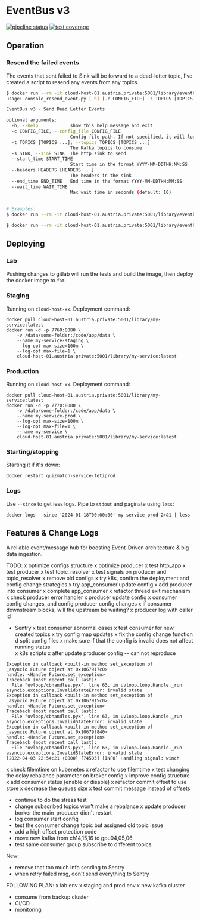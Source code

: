 # EventBus v3

[![pipeline status](http://gitlab.thenetcircle.lab/tnc-service-team/eventbus3/badges/main/pipeline.svg)](http://gitlab.thenetcircle.lab/tnc-service-team/eventbus3/-/commits/main) 
[![test coverage](http://gitlab.thenetcircle.lab/tnc-service-team/eventbus3/badges/main/coverage.svg?job=coverage)](http://gitlab.thenetcircle.lab/tnc-service-team/eventbus3/badges/main/coverage.svg?job=coverage)

## Operation

### Resend the failed events

The events that sent failed to Sink will be forward to a dead-letter topic, I've created a script to resend any events from any topics.

``` sh
$ docker run --rm -it cloud-host-01.austria.private:5001/library/eventbus3:latest resend --help
usage: console_resend_event.py [-h] [-c CONFIG_FILE] -t TOPICS [TOPICS ...] -s SINK --start_time START_TIME [--headers HEADERS [HEADERS ...]] [--end_time END_TIME] [--wait_time WAIT_TIME]

EventBus v3 - Send Dead Letter Events

optional arguments:
  -h, --help            show this help message and exit
  -c CONFIG_FILE, --config_file CONFIG_FILE
                        Config file path. If not specified, it will look for environment variable `EB_CONF_FILE`
  -t TOPICS [TOPICS ...], --topics TOPICS [TOPICS ...]
                        The Kafka topics to consume
  -s SINK, --sink SINK  The http sink to send
  --start_time START_TIME
                        Start time in the format YYYY-MM-DDTHH:MM:SS
  --headers HEADERS [HEADERS ...]
                        The headers in the sink
  --end_time END_TIME   End time in the format YYYY-MM-DDTHH:MM:SS
  --wait_time WAIT_TIME
                        Max wait time in seconds (default: 10)
                        
                        
# Examples:
$ docker run --rm -it cloud-host-01.austria.private:5001/library/eventbus3:latest resend -c /app/configs/prod.yml -t event-v2-dead-letter-feti-vps event-v2-dead-letter-feti-payment-callback -s http://10.20.2.100:8002 --start_time "2024-05-07T11:39:00+0800" --end_time "2024-05-07T11:43:00+0800" --wait_time 3 --headers "Accept=application/json;version=1"

$ docker run --rm -it cloud-host-01.austria.private:5001/library/eventbus3:latest resend -c /app/configs/prod.yml -t event-v2-dead-letter-feti-dino event-v2-dead-letter-feti-messenger event-v2-dead-letter-feti-payment-callback event-v2-dead-letter-feti-queue event-v2-dead-letter-feti-vps -s http://10.20.14.4:8080/api.php/api/internal/eventbus/receiver --start_time "2024-05-07T11:24:00+0800" --end_time "2024-05-07T11:43:00+0800" --wait_time 5 --headers "Accept=application/json;version=1"
```

## Deploying

### Lab

Pushing changes to gitlab will run the tests and build the image, then deploy 
the docker image to `fat`.

### Staging

Running on `cloud-host-xx`. Deployment command:

```shell
docker pull cloud-host-01.austria.private:5001/library/my-service:latest
docker run -d -p 7760:8080 \
    -v /data/some-folder:/code/app/data \
    --name my-service-staging \
    --log-opt max-size=100m \
    --log-opt max-file=1 \
    cloud-host-01.austria.private:5001/library/my-service:latest
```

### Production

Running on `cloud-host-xx`. Deployment command:

```shell
docker pull cloud-host-01.austria.private:5001/library/my-service:latest
docker run -d -p 7770:8080 \
    -v /data/some-folder:/code/app/data \
    --name my-service-prod \
    --log-opt max-size=100m \
    --log-opt max-file=1 \
    --name my-service \
    cloud-host-01.austria.private:5001/library/my-service:latest
```

### Starting/stopping

Starting it if it's down:

```shell
docker restart quizmatch-service-fetiprod
```

### Logs

Use `--since` to get less logs. Pipe to `stdout` and paginate using `less`:

```shell
docker logs --since '2024-01-18T00:00:00' my-service-prod 2>&1 | less
```

## Features & Change Logs
A reliable event/message hub for boosting Event-Driven architecture &amp; big data ingestion.

TODO:
x optimize configs structure
x optimize producer
x test http_app
x test producer
x test topic_resolver
x test signals on producer and topic_resolver 
x remove old configs
x try k8s, confirm the deployment and config change strategies
x try app_consumer update config
x add producer into consumer 
x complete app_consumer
x refactor thread exit mechanism
x check producer error handler
x producer update config 
x consumer config changes, and config producer config changes
x if consumer downstream blocks, will the upstream be waiting? 
x producer log with caller id
- Sentry
x test consumer abnormal cases
x test consumer for new created topics
x try config map updates
x fix the config change function
  d split config files
  x make sure if that the config is invalid does not affect running status    
x k8s scripts
x after update producer config -- can not reproduce
```shell
Exception in callback <built-in method set_exception of _asyncio.Future object at 0x1067917c0>
handle: <Handle Future.set_exception>
Traceback (most recent call last):
  File "uvloop/cbhandles.pyx", line 63, in uvloop.loop.Handle._run
asyncio.exceptions.InvalidStateError: invalid state
Exception in callback <built-in method set_exception of _asyncio.Future object at 0x1067915c0>
handle: <Handle Future.set_exception>
Traceback (most recent call last):
  File "uvloop/cbhandles.pyx", line 63, in uvloop.loop.Handle._run
asyncio.exceptions.InvalidStateError: invalid state
Exception in callback <built-in method set_exception of _asyncio.Future object at 0x10679f840>
handle: <Handle Future.set_exception>
Traceback (most recent call last):
  File "uvloop/cbhandles.pyx", line 63, in uvloop.loop.Handle._run
asyncio.exceptions.InvalidStateError: invalid state
[2022-04-03 22:54:21 +0800] [74503] [INFO] Handling signal: winch
```
x check filemtime on kubenetes 
x refactor to use filemtime
x test changing the delay rebalance parameter on broker config
x improve config structure
x add consumer status (enable or disable)
x refactor commit offset to use store
x decrease the queues size
x test commit message instead of offsets
- continue to do the stress test
- change subscribed topics won't make a rebalance
x update producer borker the main_producer didn't restart
- log consumer start config
- test the consumer change topic but assigned old topic issue
- add a high offset protection code
- move new kafka from ch14,15,16 to gpu04,05,06
- test same consumer group subscribe to different topics

New:
- remove that too much info sending to Sentry
- when retry failed msg, don't send everything to Sentry

FOLLOWING PLAN:
x lab env
x staging and prod env
x new kafka cluster
- consume from backup cluster
- CI/CD
- monitoring
